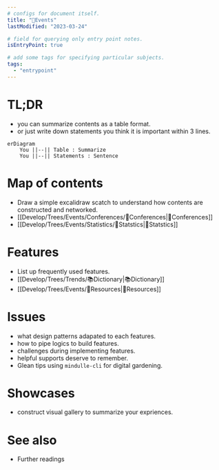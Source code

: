```yaml
---
# configs for document itself.
title: "🎉Events"
lastModified: "2023-03-24"

# field for querying only entry point notes.
isEntryPoint: true

# add some tags for specifying particular subjects.
tags:
  - "entrypoint"
---
```

# TL;DR
- you can summarize contents as a table format.
- or just write down statements you think it is important within 3 lines.
```mermaid
erDiagram
	You ||--|| Table : Summarize
	You ||--|| Statements : Sentence
```


# Map of contents
- Draw a simple excalidraw scatch to understand how contents are constructed and networked.
- [[Develop/Trees/Events/Conferences/🎉Conferences|🎉Conferences]]
- [[Develop/Trees/Events/Statistics/🎉Statstics|🎉Statstics]]

# Features
- List up frequently used features.
- [[Develop/Trees/Trends/📚Dictionary|📚Dictionary]]
- [[Develop/Trees/Events/🚚Resources|🚚Resources]]

# Issues
- what design patterns adapated to each features.
- how to pipe logics to build features.
- challenges during implementing features.
- helpful supports deserve to remember.
- Glean tips using `mindulle-cli` for digital gardening.

# Showcases
- construct visual gallery to summarize your expriences.

# See also
- Further readings